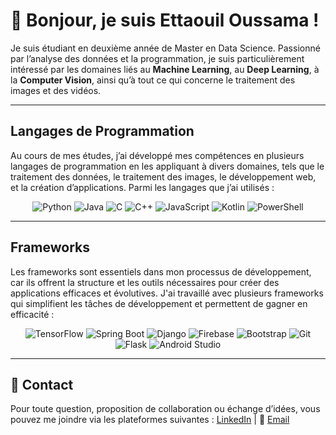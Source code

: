 # 👋 Bonjour, je suis Ettaouil Oussama !

Je suis étudiant en deuxième année de Master en Data Science. Passionné par l’analyse des données et la programmation, je suis particulièrement intéressé par les domaines liés au **Machine Learning**, au **Deep Learning**, à la **Computer Vision**, ainsi qu’à tout ce qui concerne le traitement des images et des vidéos.

---
## Langages de Programmation

Au cours de mes études, j’ai développé mes compétences en plusieurs langages de programmation en les appliquant à divers domaines, tels que le traitement des données, le traitement des images, le développement web, et la création d’applications. Parmi les langages que j’ai utilisés :  

<div align="center">
  <img src="https://img.shields.io/badge/-Python-3776AB?logo=python&logoColor=white&style=for-the-badge" alt="Python" />
  <img src="https://img.shields.io/badge/-Java-007396?logo=java&logoColor=white&style=for-the-badge" alt="Java" />
  <img src="https://img.shields.io/badge/-C-A8B9CC?logo=c&logoColor=white&style=for-the-badge" alt="C" />
  <img src="https://img.shields.io/badge/-C++-00599C?logo=cplusplus&logoColor=white&style=for-the-badge" alt="C++" />
  <img src="https://img.shields.io/badge/-JavaScript-F7DF1E?logo=javascript&logoColor=black&style=for-the-badge" alt="JavaScript" />
  <img src="https://img.shields.io/badge/-Kotlin-0095D5?logo=kotlin&logoColor=white&style=for-the-badge" alt="Kotlin" />
  <img src="https://img.shields.io/badge/-PowerShell-5391FE?logo=powershell&logoColor=white&style=for-the-badge" alt="PowerShell" />
</div>

---  
## Frameworks

Les frameworks sont essentiels dans mon processus de développement, car ils offrent la structure et les outils nécessaires pour créer des applications efficaces et évolutives. J'ai travaillé avec plusieurs frameworks qui simplifient les tâches de développement et permettent de gagner en efficacité :

<div align="center">
  <img src="https://img.shields.io/badge/-TensorFlow-FF6F00?logo=tensorflow&logoColor=white&style=for-the-badge" alt="TensorFlow" />
  <img src="https://img.shields.io/badge/-Spring_Boot-6DB33F?logo=springboot&logoColor=white&style=for-the-badge" alt="Spring Boot" />
  <img src="https://img.shields.io/badge/-Django-092D3F?logo=django&logoColor=white&style=for-the-badge" alt="Django" />
  <img src="https://img.shields.io/badge/-Firebase-FFCA28?logo=firebase&logoColor=black&style=for-the-badge" alt="Firebase" />
  <img src="https://img.shields.io/badge/-Bootstrap-563D7C?logo=bootstrap&logoColor=white&style=for-the-badge" alt="Bootstrap" />
  <img src="https://img.shields.io/badge/-Git-F05032?logo=git&logoColor=white&style=for-the-badge" alt="Git" />
  <img src="https://img.shields.io/badge/-Flask-000000?logo=flask&logoColor=white&style=for-the-badge" alt="Flask" />
  <img src="https://img.shields.io/badge/-Android_Studio-3DDC84?logo=android&logoColor=white&style=for-the-badge" alt="Android Studio" />
</div>

--- 

## 🤝 Contact

Pour toute question, proposition de collaboration ou échange d’idées, vous pouvez me joindre via les plateformes suivantes :
[LinkedIn](https://www.linkedin.com/in/oussama-ettaouil/) | 📧 [Email](mailto:oussamaettaouil701@gmail.com)


